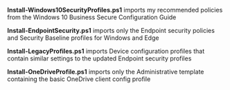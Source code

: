 **Install-Windows10SecurityProfiles.ps1** imports my recommended policies from the Windows 10 Business Secure Configuration Guide 

**Install-EndpointSecurity.ps1** imports only the Endpoint security policies and Security Baseline profiles for Windows and Edge

**Install-LegacyProfiles.ps1** imports Device configuration profiles that contain similar settings to the updated Endpoint security profiles

**Install-OneDriveProfile.ps1** imports only the Administrative template containing the basic OneDrive client config profile
